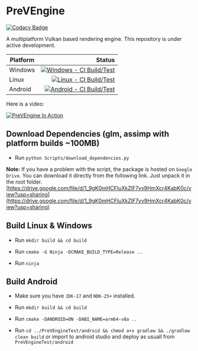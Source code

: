 # PreVEngine

[![Codacy Badge](https://app.codacy.com/project/badge/Grade/88a3ed1e12e04eb09882db2c7e5ea794)](https://app.codacy.com/gh/helcl42/PreVEngine/dashboard?utm_source=gh&utm_medium=referral&utm_content=&utm_campaign=Badge_grade)

A multiplatform Vulkan based rendering engine. This repository is under active development.

| Platform | Status |
|---|---:|
| Windows | [![Windows - CI Build/Test](https://github.com/helcl42/PreVEngine/actions/workflows/ci-windows.yml/badge.svg)](https://github.com/helcl42/PreVEngine/actions/workflows/ci-windows.yml) |
| Linux | [![Linux - CI Build/Test](https://github.com/helcl42/PreVEngine/actions/workflows/ci-linux.yml/badge.svg)](https://github.com/helcl42/PreVEngine/actions/workflows/ci-linux.yml) |
| Android  | [![Android - CI Build/Test](https://github.com/helcl42/PreVEngine/actions/workflows/ci-android.yml/badge.svg)](https://github.com/helcl42/PreVEngine/actions/workflows/ci-android.yml)  |

Here is a video:

[![PreVEngine In Action](http://img.youtube.com/vi/lSp1hOncLVs/0.jpg)](http://www.youtube.com/watch?v=lSp1hOncLVs "PreVEngine In Action")

## Download Dependencies (glm, assimp with platform builds ~100MB)
 - Run `python Scripts/download_dependencies.py`

 **Note:** If you have a problem with the script, the package is hosted on `Google Drive`. You can download it directly from the following link. Just unpack it in the root folder.
[https://drive.google.com/file/d/1_9gK0mHCFIuXkZlF7yv9HmXcr4KabK0c/view?usp=sharing](https://drive.google.com/file/d/1_9gK0mHCFIuXkZlF7yv9HmXcr4KabK0c/view?usp=sharing)

## Build Linux & Windows

 - Run `mkdir build && cd build`

 - Run `cmake -G Ninja -DCMAKE_BUILD_TYPE=Release ..`

 - Run `ninja`

## Build Android

 - Make sure you have `JDK-17` and `NDK-25+` installed.

 - Run `mkdir build && cd build`

 - Run `cmake -DANDROID=ON -DABI_NAME=arm64-v8a ..`

 - Run `cd ../PreVEngineTest/android && chmod a+x gradlew && ./gradlew clean build` or import to android studio and deploy as usuall from `PreVEngineTest/android`




